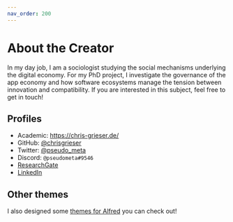 ```yaml
---
nav_order: 200
---
```


# About the Creator
In my day job, I am a sociologist studying the social mechanisms underlying the digital economy. For my PhD project, I investigate the governance of the app economy and how software ecosystems manage the tension between innovation and compatibility. If you are interested in this subject, feel free to get in touch!

## Profiles
- Academic: <https://chris-grieser.de/>
- GitHub: [@chrisgrieser](https://github.com/chrisgrieser/)
- Twitter: [@pseudo_meta](https://twitter.com/pseudo_meta)
- Discord: `@pseudometa#9546`
- [ResearchGate](https://www.researchgate.net/profile/Christopher-Grieser)
- [LinkedIn](https://www.linkedin.com/in/christopher-grieser-ba693b17a/)

## Other themes
I also designed some [themes for Alfred](https://github.com/chrisgrieser/alfred-themes) you can check out!
